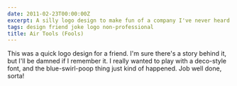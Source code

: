 ```yaml
---
date: 2011-02-23T00:00:00Z
excerpt: A silly logo design to make fun of a company I've never heard of.
tags: design friend joke logo non-professional
title: Air Tools (Fools)
---
```


<amp-img width="575" height="410" layout="responsive" src="//labs.tomasino.org/assets/images/airtools.png" alt="Air Fools"></amp-img>

This was a quick logo design for a friend. I'm sure there's a story
behind it, but I'll be damned if I remember it. I really wanted to play
with a deco-style font, and the blue-swirl-poop thing just kind of
happened. Job well done, sorta!

